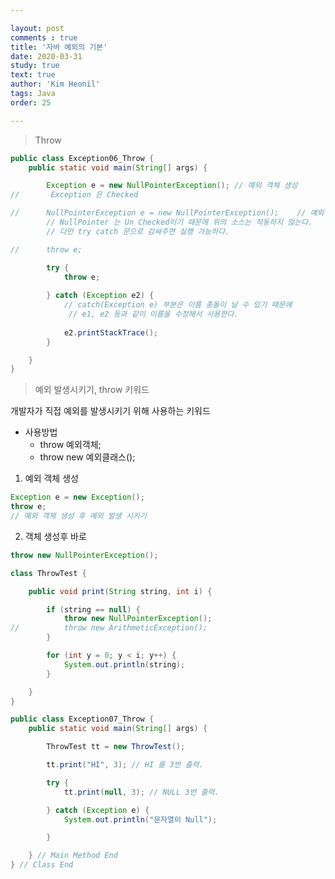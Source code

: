 ```yaml
---

layout: post
comments : true
title: '자바 예외의 기본'
date: 2020-03-31
study: true
text: true
author: 'Kim Heonil'
tags: Java
order: 25

---
```


> Throw





```java 
public class Exception06_Throw {
	public static void main(String[] args) {

		Exception e = new NullPointerException(); // 예외 객체 생성
//		 Exception 은 Checked

//		NullPointerException e = new NullPointerException();	// 예외 객체 생성
		// NullPointer 는 Un Checked이기 때문에 위의 소스는 작동하지 않는다.
		// 다만 try catch 문으로 감싸주면 실행 가능하다.

//		throw e;

		try {
			throw e;
			
		} catch (Exception e2) {
			// catch(Exception e) 부분은 이름 충돌이 날 수 있기 때문에
             // e1, e2 등과 같이 이름을 수정해서 사용한다.
			
            e2.printStackTrace();
		}

	}
}
```





> 예외 발생시키기, throw 키워드



개발자가 직접 예외를 발생시키기 위해 사용하는 키워드

- 사용방법
  - throw 예외객체;
  - throw new 예외클래스();



1. 예외 객체 생성



```java
Exception e = new Exception();
throw e;
// 예외 객체 생성 후 예외 발생 시키기
```



2. 객체 생성후 바로 



```java
throw new NullPointerException(); 
```





```java
class ThrowTest {

	public void print(String string, int i) {

		if (string == null) {
			throw new NullPointerException();
//			throw new ArithmeticException();
		}

		for (int y = 0; y < i; y++) {
			System.out.println(string);
		}

	}
}

public class Exception07_Throw {
	public static void main(String[] args) {

		ThrowTest tt = new ThrowTest();

		tt.print("HI", 3); // HI 를 3번 출력.

		try {
			tt.print(null, 3); // NULL 3번 출력.

		} catch (Exception e) {
			System.out.println("문자열이 Null");

		}

	} // Main Method End
} // Class End

```



<br><br>